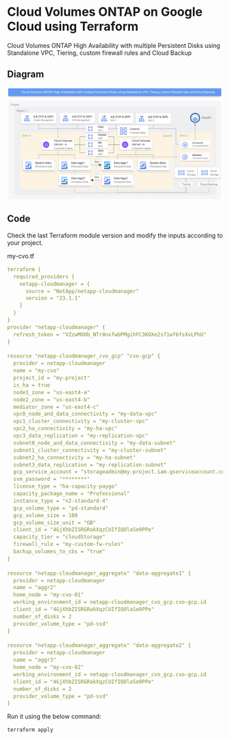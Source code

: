 # Cloud Volumes ONTAP on Google Cloud using Terraform

Cloud Volumes ONTAP High Availability with multiple Persistent Disks using Standalone VPC, Tiering, custom firewall rules and Cloud Backup

## Diagram

![account-id1](./../pics/15-cvoha-standalonevpc.jpg)

## Code

Check the last Terraform module version and modify the inputs according to your project.

my-cvo.tf
```yaml
terraform {
  required_providers {
    netapp-cloudmanager = {
      source = "NetApp/netapp-cloudmanager"
      version = "23.1.1"
    }
  }
}
provider "netapp-cloudmanager" {
  refresh_token = "VZzwMXHb_NTr0nxfwbPMgihFC3KOXe2s71wf6fsXvLPhU"
}

resource "netapp-cloudmanager_cvo_gcp" "cvo-gcp" {
  provider = netapp-cloudmanager
  name = "my-cvo"
  project_id = "my-project"
  is_ha = true
  node1_zone = "us-east4-a"
  node2_zone = "us-east4-b"
  mediator_zone = "us-east4-c"
  vpc0_node_and_data_connectivity = "my-data-vpc"
  vpc1_cluster_connectivity = "my-cluster-vpc"
  vpc2_ha_connectivity = "my-ha-vpc"
  vpc3_data_replication = "my-replication-vpc"
  subnet0_node_and_data_connectivity = "my-data-subnet"
  subnet1_cluster_connectivity = "my-cluster-subnet"
  subnet2_ha_connectivity = "my-ha-subnet"
  subnet3_data_replication = "my-replication-subnet"
  gcp_service_account = "storageadmin@my-project.iam.gserviceaccount.com"
  svm_password = "********"
  license_type = "ha-capacity-paygo"
  capacity_package_name = "Professional"
  instance_type = "n2-standard-4"
  gcp_volume_type = "pd-standard"
  gcp_volume_size = 100
  gcp_volume_size_unit = "GB"
  client_id = "4GjXhbZISRGRakXqzCUIfIQOlaSe0PPe"
  capacity_tier = "cloudStorage"
  firewall_rule = "my-custom-fw-rules"
  backup_volumes_to_cbs = "true"
}

resource "netapp-cloudmanager_aggregate" "data-aggregate1" {
  provider = netapp-cloudmanager
  name = "aggr2"
  home_node = "my-cvo-01"
  working_environment_id = netapp-cloudmanager_cvo_gcp.cvo-gcp.id
  client_id = "4GjXhbZISRGRakXqzCUIfIQOlaSe0PPe"
  number_of_disks = 2
  provider_volume_type = "pd-ssd"
}

resource "netapp-cloudmanager_aggregate" "data-aggregate2" {
  provider = netapp-cloudmanager
  name = "aggr3"
  home_node = "my-cvo-02"
  working_environment_id = netapp-cloudmanager_cvo_gcp.cvo-gcp.id
  client_id = "4GjXhbZISRGRakXqzCUIfIQOlaSe0PPe"
  number_of_disks = 2
  provider_volume_type = "pd-ssd"
}
```

Run it using the below command:
```shell
terraform apply
```

